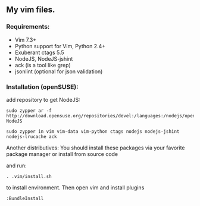 ## My vim files.

### Requirements:
* Vim 7.3+
* Python support for Vim, Python 2.4+
* Exuberant ctags 5.5
* NodeJS, NodeJS-jshint
* ack (is a tool like grep)
* jsonlint (optional for json validation)

### Installation (openSUSE):
add repository to get NodeJS:

    sudo zypper ar -f http://download.opensuse.org/repositories/devel:/languages:/nodejs/openSUSE_Tumbleweed NodeJS

    sudo zypper in vim vim-data vim-python ctags nodejs nodejs-jshint nodejs-lrucache ack

Another distributives:
You should install these packages via your favorite package manager or install from source code

and run:

    . .vim/install.sh

to install environment.
Then open vim and install plugins


    :BundleInstall

